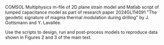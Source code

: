 COMSOL Multiphysics m-file of 2D plane strain model and Matlab script of lumped capacitance model as part of  research paper 2024GL114091 
"The geodetic signature of magma thermal modulation during drilling" by  J. Gottsmann and Y. Lavallée.

Use the scripts to design, run and post-process   models to reproduce data shown in Figures 2 and 3 of the main text.

